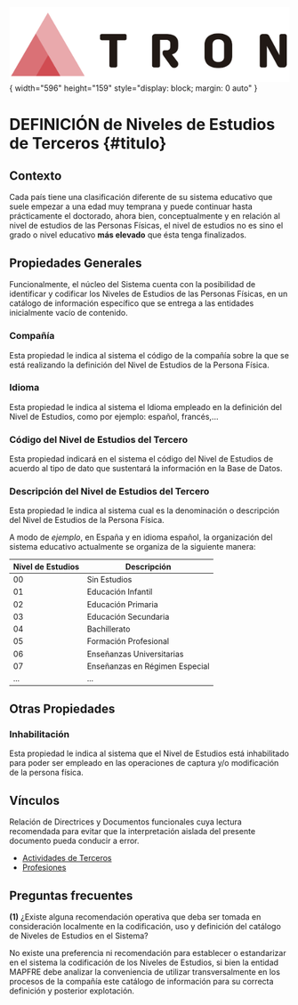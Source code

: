 ![Imagen LOGO](./00-Imagen/logo-TRON.png){ width="596" height="159" style="display: block; margin: 0 auto" }

# DEFINICIÓN de Niveles de Estudios de Terceros {#titulo}

## Contexto

Cada país tiene una clasificación diferente de su sistema educativo que suele empezar a una edad muy temprana y puede continuar hasta prácticamente el doctorado, ahora bien, conceptualmente y en relación al nivel de estudios de las Personas Físicas, el nivel de estudios no es sino el grado o nivel educativo **más elevado** que ésta tenga finalizados.

## Propiedades Generales

Funcionalmente, el núcleo del Sistema cuenta con la posibilidad de identificar y codificar los Niveles de Estudios de las Personas Físicas, en un catálogo de información específico que se entrega a las entidades inicialmente vacío de contenido.

### **Compañía**

Esta propiedad le indica al sistema el código de la compañía sobre la que se está realizando la definición del Nivel de Estudios de la Persona Física.

### **Idioma**

Esta propiedad le indica al sistema el Idioma empleado en la definición del Nivel de Estudios, como por ejemplo: español, francés,...

### **Código del Nivel de Estudios del Tercero**

Esta propiedad indicará en el sistema el código del Nivel de Estudios de acuerdo al tipo de dato que sustentará la información en la Base de Datos.

### **Descripción del Nivel de Estudios del Tercero**

Esta propiedad le indica al sistema cual es la denominación o descripción del Nivel de Estudios de la Persona Física. 

A modo de *ejemplo*, en España y en idioma español, la organización del sistema educativo actualmente se organiza de la siguiente manera:

| Nivel de Estudios         |  Descripción                    |
| -----------               | -----------                     |
| 00                        | Sin Estudios                    |
| 01                        | Educación Infantil              |
| 02                        | Educación Primaria              |
| 03                        | Educación Secundaria            |
| 04                        | Bachillerato                    |
| 05                        | Formación Profesional           |
| 06                        | Enseñanzas Universitarias       |
| 07                        | Enseñanzas en Régimen Especial  |
| ...                       | ...                             |

## Otras Propiedades

### **Inhabilitación**

Esta propiedad le indica al sistema que el Nivel de Estudios está inhabilitado para poder ser empleado en las operaciones de captura y/o modificación de la persona física.

## Vínculos

Relación de Directrices y Documentos funcionales cuya lectura recomendada para evitar que la interpretación aislada del presente documento pueda conducir a error.

- [Actividades de Terceros](./DEFINICION-de-Actividad.md#titulo)
- [Profesiones](./DEFINICION-de-Profesion.md#titulo)

## Preguntas frecuentes

**(1)** ¿Existe alguna recomendación operativa que deba ser tomada en consideración localmente en la codificación, uso y definición del catálogo de Niveles de Estudios en el Sistema?

No existe una preferencia ni recomendación para establecer o estandarizar en el sistema la codificación de los Niveles de Estudios, si bien la entidad MAPFRE debe analizar la conveniencia de utilizar transversalmente en los procesos de la compañía este catálogo de información para su correcta definición y posterior explotación.

[Tabla TRON: G1001303]:<>